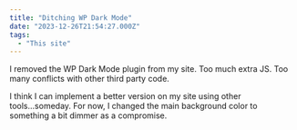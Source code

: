 ```yaml
---
title: "Ditching WP Dark Mode"
date: "2023-12-26T21:54:27.000Z"
tags: 
  - "This site"
---
```


I removed the WP Dark Mode plugin from my site. Too much extra JS. Too many conflicts with other third party code.

I think I can implement a better version on my site using other tools...someday. For now, I changed the main background color to something a bit dimmer as a compromise.
